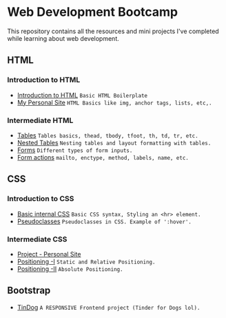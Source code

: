 # Web Development Bootcamp
This repository contains all the resources and mini projects I've completed while learning about web development.

## HTML
### Introduction to HTML
- [Introduction to HTML](./HTML/Introduction-to-HTML/01_Introduction_HTML/) `Basic HTML Boilerplate`
- [My Personal Site](./HTML/Introduction-to-HTML/02_My_Personal_Site/) `HTML Basics like img, anchor tags, lists, etc,.`

### Intermediate HTML
- [Tables](./HTML/Intermediate-HTML/tables.html) `Tables basics, thead, tbody, tfoot, th, td, tr, etc.`
- [Nested Tables](./HTML/Intermediate-HTML/layout-with-tables.html) `Nesting tables and layout formatting with tables.`
- [Forms](./HTML/Intermediate-HTML/forms-input.html) `Different types of form inputs.`
- [Form actions](./HTML/Intermediate-HTML/proper-contact-me.html) `mailto, enctype, method, labels, name, etc.`

## CSS
### Introduction to CSS
- [Basic internal CSS](./CSS/Introduction-to-CSS/styling-hr/my-site.html) `Basic CSS syntax, Styling an <hr> element.`
- [Pseudoclasses](./CSS/Introduction-to-CSS/pseudoclasses/pseudoclasses.html) `Pseudoclasses in CSS. Example of ':hover'.`

### Intermediate CSS
- [Project - Personal Site](./CSS/CSS-My%20Site/)
- [Positioning -I](./CSS/Intermediate-CSS/static-relative-positioning.html) `Static and Relative Positioning.`
- [Positioning -II](./CSS/Intermediate-CSS/absolute-positioning.html) `Absolute Positioning.`

## Bootstrap
- [TinDog](./Bootstrap/TinDog/) `A RESPONSIVE Frontend project (Tinder for Dogs lol).`